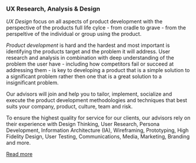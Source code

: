 ### UX Research, Analysis & Design

*UX Design* focus on all aspects of product development with the perspective of the products full life cylce - from cradle to grave - from the perspeltive of the individual or group using the product.

*Product development* is hard and the hardest and most important is identifying the products target and the problem it will address. User research and analysis in combination with deep understanding of the problem the user have - including how competitors fail or succeed at addressing them - is key to developing a product that is a simple solution to a significant problem rather then one that is a great solution to a insignificant problem.

Our advisors will join and help you to tailor, implement, socialize and execute the product development methodologies and techniques that best suits your company, product, culture, team and risk.

To ensure the highest quality for service for our clients, our advisors rely on their experience with Design Thinking, User Research, Persona Development, Information Architecture (IA), Wireframing, Prototyping, High Fidelity Design, User Testing, Communications, Media, Marketing, Branding and more.

[Read more](/service/uxdesign.html)
